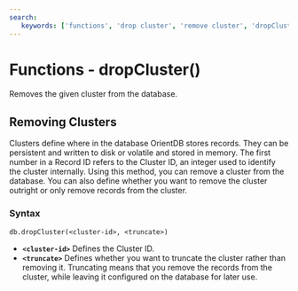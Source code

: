 ```yaml
---
search:
   keywords: ['functions', 'drop cluster', 'remove cluster', 'dropCluster']
---
```


# Functions - dropCluster()

Removes the given cluster from the database.

## Removing Clusters

Clusters define where in the database OrientDB stores records.  They can be persistent and written to disk or volatile and stored in memory.  The first number in a Record ID refers to the Cluster ID, an integer used to identify the cluster internally.  Using this method, you can remove a cluster from the database.  You can also define whether you want to remove the cluster outright or only remove records from the cluster.

### Syntax

```
db.dropCluster(<cluster-id>, <truncate>)
```

- **`<cluster-id>`** Defines the Cluster ID.
- **`<truncate>`** Defines whether you want to truncate the cluster rather than removing it.  Truncating means that you remove the records from the cluster, while leaving it configured on the database for later use.

